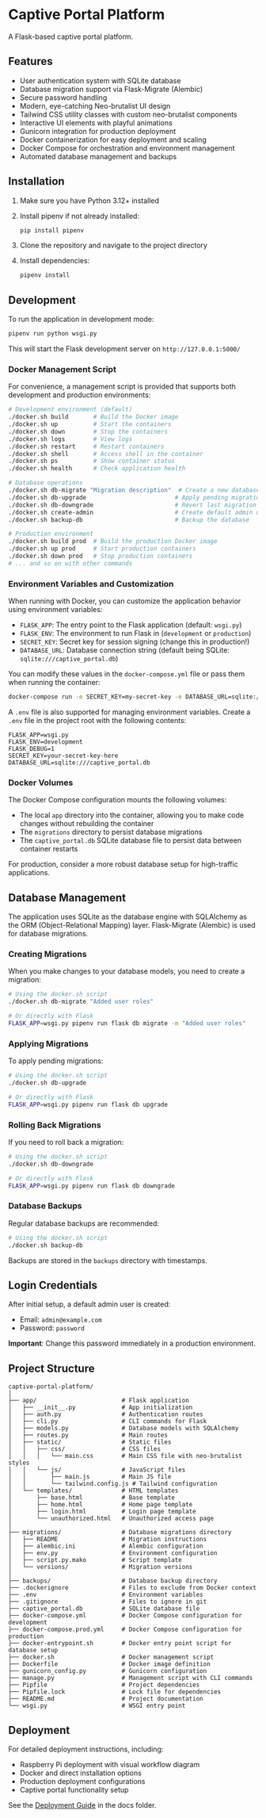 # Captive Portal Platform

A Flask-based captive portal platform.

## Features

- User authentication system with SQLite database
- Database migration support via Flask-Migrate (Alembic)
- Secure password handling
- Modern, eye-catching Neo-brutalist UI design
- Tailwind CSS utility classes with custom neo-brutalist components
- Interactive UI elements with playful animations
- Gunicorn integration for production deployment
- Docker containerization for easy deployment and scaling
- Docker Compose for orchestration and environment management
- Automated database management and backups

## Installation

1. Make sure you have Python 3.12+ installed
2. Install pipenv if not already installed:

   ```bash
   pip install pipenv
   ```

3. Clone the repository and navigate to the project directory
4. Install dependencies:

   ```bash
   pipenv install
   ```

## Development

To run the application in development mode:

```bash
pipenv run python wsgi.py
```

This will start the Flask development server on `http://127.0.0.1:5000/`

### Docker Management Script

For convenience, a management script is provided that supports both development and production environments:

```bash
# Development environment (default)
./docker.sh build       # Build the Docker image
./docker.sh up          # Start the containers
./docker.sh down        # Stop the containers
./docker.sh logs        # View logs
./docker.sh restart     # Restart containers
./docker.sh shell       # Access shell in the container
./docker.sh ps          # Show container status
./docker.sh health      # Check application health

# Database operations
./docker.sh db-migrate "Migration description"  # Create a new database migration
./docker.sh db-upgrade                         # Apply pending migrations
./docker.sh db-downgrade                       # Revert last migration
./docker.sh create-admin                       # Create default admin user
./docker.sh backup-db                          # Backup the database

# Production environment
./docker.sh build prod  # Build the production Docker image
./docker.sh up prod     # Start production containers
./docker.sh down prod   # Stop production containers
# ... and so on with other commands
```

### Environment Variables and Customization

When running with Docker, you can customize the application behavior using environment variables:

- `FLASK_APP`: The entry point to the Flask application (default: `wsgi.py`)
- `FLASK_ENV`: The environment to run Flask in (`development` or `production`)
- `SECRET_KEY`: Secret key for session signing (change this in production!)
- `DATABASE_URL`: Database connection string (default being SQLite: `sqlite:///captive_portal.db`)

You can modify these values in the `docker-compose.yml` file or pass them when running the container:

```bash
docker-compose run -e SECRET_KEY=my-secret-key -e DATABASE_URL=sqlite:///my_custom_db.db web
```

A `.env` file is also supported for managing environment variables. Create a `.env` file in the project root with the following contents:

```env
FLASK_APP=wsgi.py
FLASK_ENV=development
FLASK_DEBUG=1
SECRET_KEY=your-secret-key-here
DATABASE_URL=sqlite:///captive_portal.db
```

### Docker Volumes

The Docker Compose configuration mounts the following volumes:

- The local `app` directory into the container, allowing you to make code changes without rebuilding the container
- The `migrations` directory to persist database migrations
- The `captive_portal.db` SQLite database file to persist data between container restarts

For production, consider a more robust database setup for high-traffic applications.

## Database Management

The application uses SQLite as the database engine with SQLAlchemy as the ORM (Object-Relational Mapping) layer. Flask-Migrate (Alembic) is used for database migrations.

### Creating Migrations

When you make changes to your database models, you need to create a migration:

```bash
# Using the docker.sh script
./docker.sh db-migrate "Added user roles"

# Or directly with Flask
FLASK_APP=wsgi.py pipenv run flask db migrate -m "Added user roles"
```

### Applying Migrations

To apply pending migrations:

```bash
# Using the docker.sh script
./docker.sh db-upgrade

# Or directly with Flask
FLASK_APP=wsgi.py pipenv run flask db upgrade
```

### Rolling Back Migrations

If you need to roll back a migration:

```bash
# Using the docker.sh script
./docker.sh db-downgrade

# Or directly with Flask
FLASK_APP=wsgi.py pipenv run flask db downgrade
```

### Database Backups

Regular database backups are recommended:

```bash
# Using the docker.sh script
./docker.sh backup-db
```

Backups are stored in the `backups` directory with timestamps.

## Login Credentials

After initial setup, a default admin user is created:

- Email: `admin@example.com`
- Password: `password`

**Important**: Change this password immediately in a production environment.

## Project Structure

```text
captive-portal-platform/
│
├── app/                        # Flask application
│   ├── __init__.py             # App initialization
│   ├── auth.py                 # Authentication routes
│   ├── cli.py                  # CLI commands for Flask
│   ├── models.py               # Database models with SQLAlchemy
│   ├── routes.py               # Main routes
│   ├── static/                 # Static files
│   │   ├── css/                # CSS files
│   │   │   └── main.css        # Main CSS file with neo-brutalist styles
│   │   └── js/                 # JavaScript files
│   │       ├── main.js         # Main JS file
│   │       └── tailwind.config.js # Tailwind configuration
│   └── templates/              # HTML templates
│       ├── base.html           # Base template
│       ├── home.html           # Home page template
│       ├── login.html          # Login page template
│       └── unauthorized.html   # Unauthorized access page
│
├── migrations/                 # Database migrations directory
│   ├── README                  # Migration instructions
│   ├── alembic.ini             # Alembic configuration
│   ├── env.py                  # Environment configuration
│   ├── script.py.mako          # Script template
│   └── versions/               # Migration versions
│
├── backups/                    # Database backup directory
├── .dockerignore               # Files to exclude from Docker context
├── .env                        # Environment variables
├── .gitignore                  # Files to ignore in git
├── captive_portal.db           # SQLite database file
├── docker-compose.yml          # Docker Compose configuration for development
├── docker-compose.prod.yml     # Docker Compose configuration for production
├── docker-entrypoint.sh        # Docker entry point script for database setup
├── docker.sh                   # Docker management script
├── Dockerfile                  # Docker image definition
├── gunicorn_config.py          # Gunicorn configuration
├── manage.py                   # Management script with CLI commands
├── Pipfile                     # Project dependencies
├── Pipfile.lock                # Lock file for dependencies
├── README.md                   # Project documentation
└── wsgi.py                     # WSGI entry point
```

## Deployment

For detailed deployment instructions, including:

- Raspberry Pi deployment with visual workflow diagram
- Docker and direct installation options
- Production deployment configurations
- Captive portal functionality setup

See the [Deployment Guide](./docs/deployment.md) in the docs folder.
